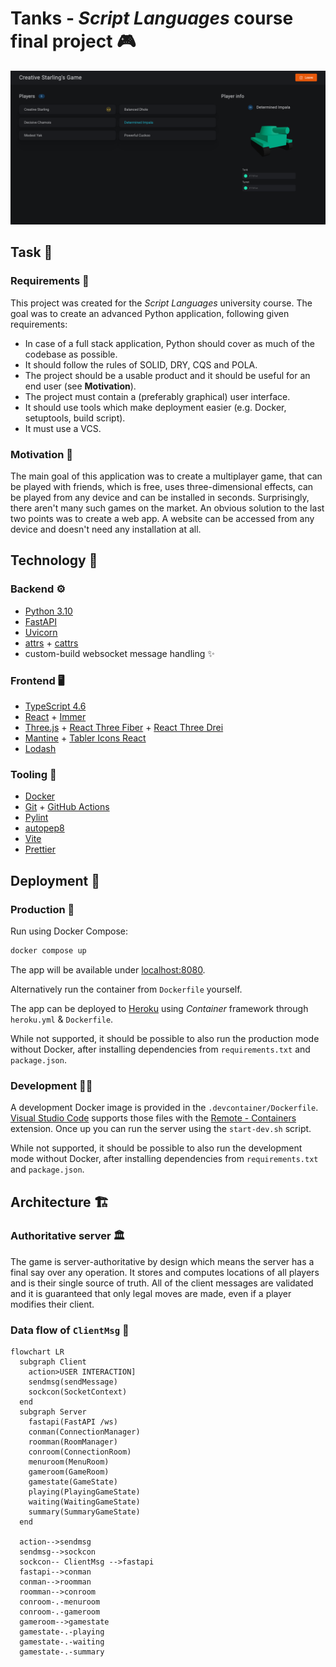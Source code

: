 # Tanks - *Script Languages* course final project 🎮
<img src="./docs/screenshot.png" alt="">

## Task 🏫
### Requirements 📝
This project was created for the *Script Languages* university course. The goal was to create an advanced Python application, following given requirements:
- In case of a full stack application, Python should cover as much of the codebase as possible.
- It should follow the rules of SOLID, DRY, CQS and POLA.
- The project should be a usable product and it should be useful for an end user (see **Motivation**).
- The project must contain a (preferably graphical) user interface.
- It should use tools which make deployment easier (e.g. Docker, setuptools, build script).
- It must use a VCS.

### Motivation 💪
The main goal of this application was to create a multiplayer game, that can be played with friends, which is free, uses three-dimensional effects, can be played from any device and can be installed in seconds. Surprisingly, there aren't many such games on the market. An obvious solution to the last two points was to create a web app. A website can be accessed from any device and doesn't need any installation at all.

## Technology 🔧
### Backend ⚙️
- [Python 3.10](https://www.python.org/)
- [FastAPI](https://fastapi.tiangolo.com/)
- [Uvicorn](https://www.uvicorn.org/)
- [attrs](https://www.attrs.org/en/stable/) + [cattrs](https://github.com/python-attrs/cattrs)
- custom-build websocket message handling ✨

### Frontend 🖥️
- [TypeScript 4.6](https://www.typescriptlang.org/)
- [React](https://reactjs.org/) + [Immer](https://github.com/immerjs/immer)
- [Three.js](https://threejs.org/) + [React Three Fiber](https://github.com/pmndrs/react-three-fiber) + [React Three Drei](https://github.com/pmndrs/drei)
- [Mantine](https://mantine.dev/) + [Tabler Icons React](https://www.npmjs.com/package/tabler-icons-react)
- [Lodash](https://lodash.com/)

### Tooling 🧰
- [Docker](https://www.docker.com/)
- [Git](https://git-scm.com/) + [GitHub Actions](https://github.com/features/actions)
- [Pylint](https://pypi.org/project/pylint/)
- [autopep8](https://pypi.org/project/autopep8/)
- [Vite](https://vitejs.dev/)
- [Prettier](https://prettier.io/)

## Deployment 🚀
### Production 🐳
Run using Docker Compose:
```bash
docker compose up
```
The app will be available under [localhost:8080](http://localhost:8080/).

Alternatively run the container from `Dockerfile` yourself.

The app can be deployed to [Heroku](https://www.heroku.com/home) using *Container* framework through `heroku.yml` & `Dockerfile`.

While not supported, it should be possible to also run the production mode without Docker, after installing dependencies from `requirements.txt` and `package.json`.


### Development 👨‍💻
A development Docker image is provided in the `.devcontainer/Dockerfile`. [Visual Studio Code](https://code.visualstudio.com/) supports those files with the [Remote - Containers](https://marketplace.visualstudio.com/items?itemName=ms-vscode-remote.remote-containers) extension. Once up you can run the server using the `start-dev.sh` script.

While not supported, it should be possible to also run the development mode without Docker, after installing dependencies from `requirements.txt` and `package.json`.

## Architecture 🏗
### Authoritative server 🏛️
The game is server-authoritative by design which means the server has a final say over any operation. It stores and computes locations of all players and is their single source of truth. All of the client messages are validated and it is guaranteed that only legal moves are made, even if a player modifies their client.

### Data flow of `ClientMsg` 📨
```mermaid
flowchart LR
  subgraph Client
    action>USER INTERACTION]
    sendmsg(sendMessage)
    sockcon(SocketContext)
  end
  subgraph Server
    fastapi(FastAPI /ws)
    conman(ConnectionManager)
    roomman(RoomManager)
    conroom(ConnectionRoom)
    menuroom(MenuRoom)
    gameroom(GameRoom)
    gamestate(GameState)
    playing(PlayingGameState)
    waiting(WaitingGameState)
    summary(SummaryGameState)
  end

  action-->sendmsg
  sendmsg-->sockcon
  sockcon-- ClientMsg -->fastapi
  fastapi-->conman
  conman-->roomman
  roomman-->conroom
  conroom-.-menuroom
  conroom-.-gameroom
  gameroom-->gamestate
  gamestate-.-playing
  gamestate-.-waiting
  gamestate-.-summary
```
